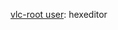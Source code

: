 [vlc-root user](https://www.blackmoreops.com/2015/11/02/fixing-vlc-is-not-supposed-to-be-run-as-root-sorry-error/): hexeditor
